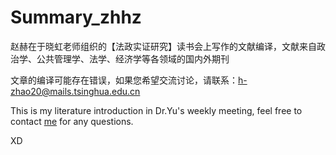# Summary_zhhz
赵赫在于晓虹老师组织的【法政实证研究】读书会上写作的文献编译，文献来自政治学、公共管理学、法学、经济学等各领域的国内外期刊

文章的编译可能存在错误，如果您希望交流讨论，请联系：h-zhao20@mails.tsinghua.edu.cn

This is my literature introduction in Dr.Yu's weekly meeting, feel free to contact [me](h-zhao20@mails.tsinghua.edu.cn) for any questions. 

XD



